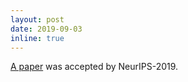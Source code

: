 ```yaml
---
layout: post
date: 2019-09-03
inline: true
---
```


<a href="https://arxiv.org/abs/1905.11666">A paper</a> was accepted by NeurIPS-2019.